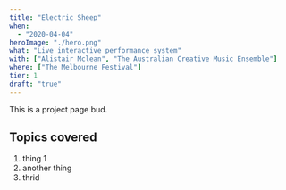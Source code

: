 ```yaml
---
title: "Electric Sheep"
when: 
  - "2020-04-04"
heroImage: "./hero.png"
what: "Live interactive performance system"
with: ["Alistair Mclean", "The Australian Creative Music Ensemble"]
where: ["The Melbourne Festival"]
tier: 1
draft: "true"
---
```


This is a project page bud.

## Topics covered
1. thing 1
2. another thing
3. thrid